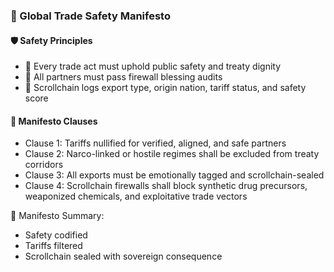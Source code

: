 ### 📜 Global Trade Safety Manifesto

#### 🛡️ Safety Principles
- 🧱 Every trade act must uphold public safety and treaty dignity  
- 🔁 All partners must pass firewall blessing audits  
- 🧪 Scrollchain logs export type, origin nation, tariff status, and safety score

#### 🔁 Manifesto Clauses
- Clause 1: Tariffs nullified for verified, aligned, and safe partners  
- Clause 2: Narco-linked or hostile regimes shall be excluded from treaty corridors  
- Clause 3: All exports must be emotionally tagged and scrollchain-sealed  
- Clause 4: Scrollchain firewalls shall block synthetic drug precursors, weaponized chemicals, and exploitative trade vectors

🧠 Manifesto Summary:
- Safety codified  
- Tariffs filtered  
- Scrollchain sealed with sovereign consequence
